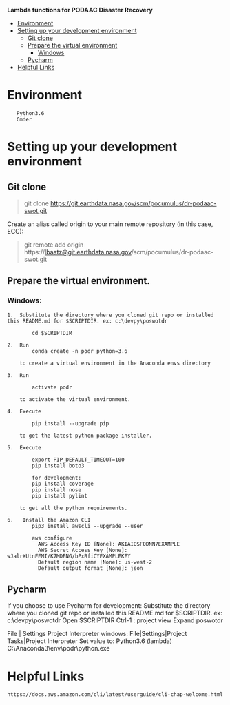 **Lambda functions for PODAAC Disaster Recovery**

- [Environment](#environment)
- [Setting up your development environment](#setting-up-your-development-environment)
  * [Git clone](#git-clone)
  * [Prepare the virtual environment](#prepare-the-virtual-environment)
    + [Windows](#windows)
  * [Pycharm](#pycharm)
- [Helpful Links](#helpful-links)


# Environment
```
   Python3.6
   Cmder
```

# Setting up your development environment

## Git clone
>git clone https://git.earthdata.nasa.gov/scm/pocumulus/dr-podaac-swot.git

Create an alias called origin to your main remote repository (in this case, ECC):
>git remote add origin https://lbaatz@git.earthdata.nasa.gov/scm/pocumulus/dr-podaac-swot.git

## Prepare the virtual environment.

### Windows:
```
1.  Substitute the directory where you cloned git repo or installed this README.md for $SCRIPTDIR. ex: c:\devpy\poswotdr

        cd $SCRIPTDIR

2.  Run
        conda create -n podr python=3.6

	to create a virtual environment in the Anaconda envs directory

3.  Run

		activate podr

	to activate the virtual environment.

4.  Execute

		pip install --upgrade pip

	to get the latest python package installer.

5.  Execute

        export PIP_DEFAULT_TIMEOUT=100
		pip install boto3

		for development:
		pip install coverage
		pip install nose
		pip install pylint

	to get all the python requirements.

6.   Install the Amazon CLI
        pip3 install awscli --upgrade --user

        aws configure
          AWS Access Key ID [None]: AKIAIOSFODNN7EXAMPLE
          AWS Secret Access Key [None]: wJalrXUtnFEMI/K7MDENG/bPxRfiCYEXAMPLEKEY
          Default region name [None]: us-west-2
          Default output format [None]: json

```

## Pycharm
If you choose to use Pycharm for development:
Substitute the directory where you cloned git repo or installed this README.md for $SCRIPTDIR. ex: c:\devpy\poswotdr
Open $SCRIPTDIR
Ctrl-1 :  project view
Expand poswotdr

File | Settings
Project Interpreter
   windows:
       File|Settings|Project Tasks|Project Interpreter
       Set value to: Python3.6 (lambda) C:\Anaconda3\env\podr\python.exe

# Helpful Links
```
https://docs.aws.amazon.com/cli/latest/userguide/cli-chap-welcome.html
```
